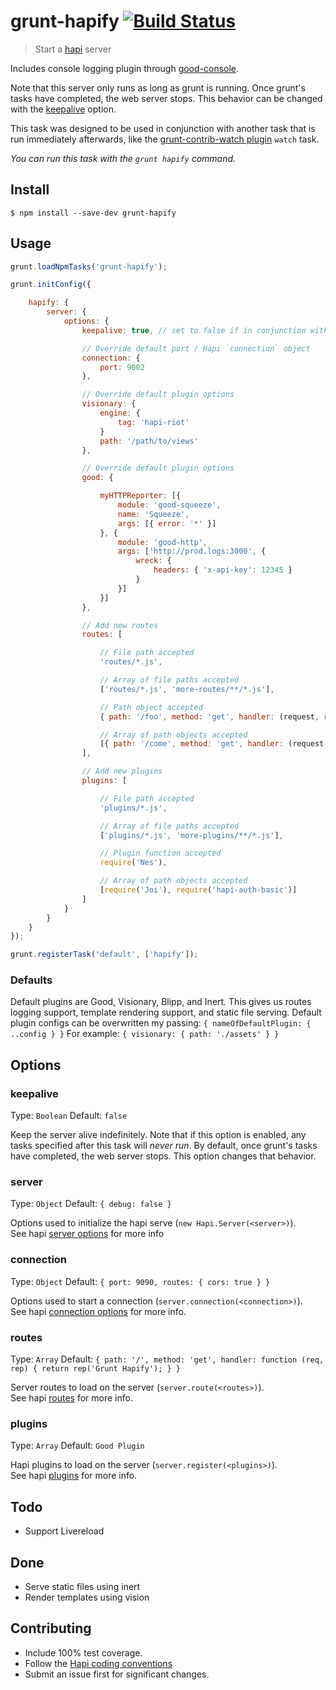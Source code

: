 # grunt-hapify [![Build Status](https://travis-ci.org/genediazjr/grunt-hapify.svg?branch=master)](https://travis-ci.org/genediazjr/grunt-hapify)

> Start a [hapi](http://hapijs.com) server

Includes console logging plugin through [good](https://github.com/hapijs/good)[-console](https://github.com/hapijs/good-console).

Note that this server only runs as long as grunt is running. Once grunt's tasks have completed, the web server stops. This behavior can be changed with the [keepalive](#keepalive) option.

This task was designed to be used in conjunction with another task that is run immediately afterwards, like the [grunt-contrib-watch plugin](https://github.com/gruntjs/grunt-contrib-watch) `watch` task.

_You can run this task with the `grunt hapify` command._

## Install
```
$ npm install --save-dev grunt-hapify
```

## Usage
```js
grunt.loadNpmTasks('grunt-hapify');

grunt.initConfig({

    hapify: {
        server: {
            options: {
                keepalive: true, // set to false if in conjunction with watch

                // Override default port / Hapi `connection` object
                connection: {
                    port: 9002
                },

                // Override default plugin options
                visionary: {
                    engine: {
                        tag: 'hapi-riot'
                    }
                    path: '/path/to/views'
                },

                // Override default plugin options
                good: {

                    myHTTPReporter: [{
                        module: 'good-squeeze',
                        name: 'Squeeze',
                        args: [{ error: '*' }]
                    }, {
                        module: 'good-http',
                        args: ['http://prod.logs:3000', {
                            wreck: {
                                headers: { 'x-api-key': 12345 }
                            }
                        }]
                    }]
                },

                // Add new routes
                routes: [

                    // File path accepted
                    'routes/*.js',

                    // Array of file paths accepted
                    ['routes/*.js', 'more-routes/**/*.js'],

                    // Path object accepted
                    { path: '/foo', method: 'get', handler: (request, reply) => { reply('bar'); }},

                    // Array of path objects accepted
                    [{ path: '/come', method: 'get', handler: (request, reply) => { reply('some'); }}]
                ],

                // Add new plugins
                plugins: [

                    // File path accepted
                    'plugins/*.js',

                    // Array of file paths accepted
                    ['plugins/*.js', 'more-plugins/**/*.js'],

                    // Plugin function accepted
                    require('Nes'),

                    // Array of path objects accepted
                    [require('Joi'), require('hapi-auth-basic')]
                ]
            }
        }
    }
});

grunt.registerTask('default', ['hapify']);
```

### Defaults

Default plugins are Good, Visionary, Blipp, and Inert.
This gives us routes logging support, template rendering support, and static file serving.
Default plugin configs can be overwritten my passing: `{ nameOfDefaultPlugin: { ..config } }`
For example: `{ visionary: { path: './assets' } }`

## Options

### keepalive
Type: `Boolean`
Default: `false`

Keep the server alive indefinitely. Note that if this option is enabled, any tasks specified after this task will _never run_. By default, once grunt's tasks have completed, the web server stops. This option changes that behavior.

### server
Type: `Object`
Default: `{ debug: false }`

Options used to initialize the hapi serve (`new Hapi.Server(<server>)`). <br>
See hapi [server options](http://hapijs.com/api#new-serveroptions) for more info

### connection
Type: `Object`
Default: `{ port: 9090, routes: { cors: true } }`

Options used to start a connection (`server.connection(<connection>)`). <br>
See hapi [connection options](http://hapijs.com/api#serverconnectionoptions) for more info.

### routes
Type: `Array`
Default: `{ path: '/', method: 'get', handler: function (req, rep) { return rep('Grunt Hapify'); } }`

Server routes to load on the server (`server.route(<routes>)`). <br>
See hapi [routes](http://hapijs.com/api#serverrouteoptions) for more info.

### plugins
Type: `Array`
Default: `Good Plugin`

Hapi plugins to load on the server (`server.register(<plugins>)`). <br>
See hapi [plugins](http://hapijs.com/api#serverregisterplugins-options-callback) for more info.

## Todo
- Support Livereload

## Done
- Serve static files using inert
- Render templates using vision

## Contributing
* Include 100% test coverage.
* Follow the [Hapi coding conventions](http://hapijs.com/styleguide)
* Submit an issue first for significant changes.

